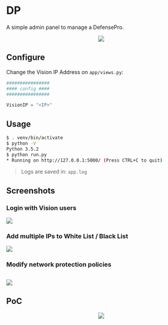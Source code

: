 # DP
A simple admin panel to manage a DefensePro.

<p align="center">
  <img src="https://raw.githubusercontent.com/alexfrancow/DP/master/PoC/dp.jpg">
</p>

## Configure
Change the Vision IP Address on ```app/views.py```:

```python
################
#### config ####
################

VisionIP = "<IP>"
```

## Usage

```bash
$ . venv/bin/activate
$ python -V
Python 3.5.2
$ python run.py
* Running on http://127.0.0.1:5000/ (Press CTRL+C to quit)
```

> Logs are saved in: ```app.log```

## Screenshots

### Login with Vision users

<kbd><img src="https://raw.githubusercontent.com/alexfrancow/DP/master/PoC/2018-09-26_105005.png" /></kbd>

### Add multiple IPs to White List / Black List

<kbd><img src="https://raw.githubusercontent.com/alexfrancow/DP/master/PoC/10.png" /></kbd>

### Modify network protection policies

<kbd><img src="https://raw.githubusercontent.com/alexfrancow/DP/master/PoC/2018-09-26_105913.png" /></kbd>
---

## PoC

<p align="center">
  <img src="https://raw.githubusercontent.com/alexfrancow/DP/master/PoC/ezgif-2-15ad3122f5.gif"/>
</p>
